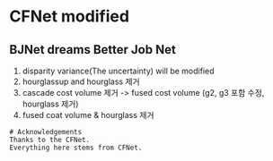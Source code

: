 # CFNet modified  
## BJNet dreams Better Job Net
1. disparity variance(The uncertainty) will be modified
2. hourglassup and hourglass 제거 
3. cascade cost volume 제거 -> fused cost volume (g2, g3 포함 수정, hourglass 제거)
4. fused coat volume & hourglass 제거

```
# Acknowledgements
Thanks to the CFNet.
Everything here stems from CFNet.
